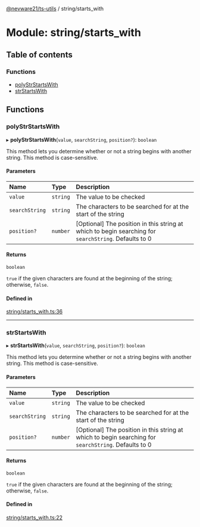 [@nevware21/ts-utils](../README.md) / string/starts\_with

# Module: string/starts\_with

## Table of contents

### Functions

- [polyStrStartsWith](string_starts_with.md#polystrstartswith)
- [strStartsWith](string_starts_with.md#strstartswith)

## Functions

### polyStrStartsWith

▸ **polyStrStartsWith**(`value`, `searchString`, `position?`): `boolean`

This method lets you determine whether or not a string begins with another string. This method is case-sensitive.

#### Parameters

| Name | Type | Description |
| :------ | :------ | :------ |
| `value` | `string` | The value to be checked |
| `searchString` | `string` | The characters to be searched for at the start of the string |
| `position?` | `number` | [Optional] The position in this string at which to begin searching for `searchString`. Defaults to 0 |

#### Returns

`boolean`

`true` if the given characters are found at the beginning of the string; otherwise, `false`.

#### Defined in

[string/starts_with.ts:36](https://github.com/nevware21/ts-utils/blob/e2a920b/ts-utils/src/string/starts_with.ts#L36)

___

### strStartsWith

▸ **strStartsWith**(`value`, `searchString`, `position?`): `boolean`

This method lets you determine whether or not a string begins with another string. This method is case-sensitive.

#### Parameters

| Name | Type | Description |
| :------ | :------ | :------ |
| `value` | `string` | The value to be checked |
| `searchString` | `string` | The characters to be searched for at the start of the string |
| `position?` | `number` | [Optional] The position in this string at which to begin searching for `searchString`. Defaults to 0 |

#### Returns

`boolean`

`true` if the given characters are found at the beginning of the string; otherwise, `false`.

#### Defined in

[string/starts_with.ts:22](https://github.com/nevware21/ts-utils/blob/e2a920b/ts-utils/src/string/starts_with.ts#L22)
